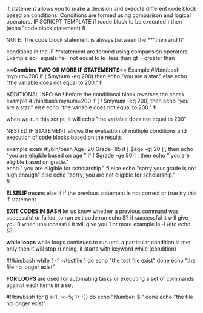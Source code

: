 if statement allows you to make a decision and execute different code block based on conditions. Conditions are formed using comparison  and logical operators.
IF SCRICPT TEMPLATE 
if (code block to be executed )
then 
(echo "code block statement)
fi 

NOTE:
The code block statement is always between the **"then and fi"

conditions in the IF **statement are formed using comparision operators
Example 
eq= equals ne= not equal to le=less than  gt = greater than 

==**Combine TWO OR MORE IF STATEMENTS**== 
Example 
#!/bin/bash
mynum=200
if ( $mynum -eq 200)
 then 
    echo "you are a star."
   else 
	   echo "the variable does not equal to 200."
fi 

ADDITIONAL INFO 
An ! before the conditional block reverses the check 
example 
#!/bin/bash
mynum=200
if ( !  $mynum -eq 200)
 then 
    echo "you are a star."
   else 
	   echo "the variable does not equal to 200."
fi 

when we run this script, 
it will echo 
"the variable does not equal to 200"

NESTED IF STATEMENT 
allows the evaluation of multiple conditions and execution of code blocks based on the results

example 
exam
#!/bin/bash
Age=20
Grade=85
if [ $age -gt 20 ] ; then
	echo "you are eligible based on age "
	if [  $grade -ge 80 ] ; then
	 echo " you are eligible based on grade."	
	 echo " you are eligible for scholarship."
fi
   else 
	   echo "sorry your grade is not high enough"
	else 
		echo "sorry, you are not eligible for scholarship."   
fi 


**ELSELIF**
means else if 
if the previous statement is not correct or true try this if statement 


**EXIT CODES IN BASH** 
let us know whether a previous command was successful or failed.
to run exit code 
run echo $?
if successful it will give you 0
when unsuccessful it will give you 1 or more 
example ls -l /etc
echo $?

**while loops**
while loops continues to run until a particular condition is met only then it will stop running.
it starts with keyword while (condition)

#!/bin/bash 
while ( -f ~/testfile )
do 
	echo "the test file exist"
done
echo "the file no longer exist"


**FOR LOOPS** 
are used for automating tasks or
executing a set of commands against each items in a set

#!/bin/bash 
for (( i=1; i<=5; 1++)) 
do 
	echo "Number: $i"
done
echo "the file no longer exist"